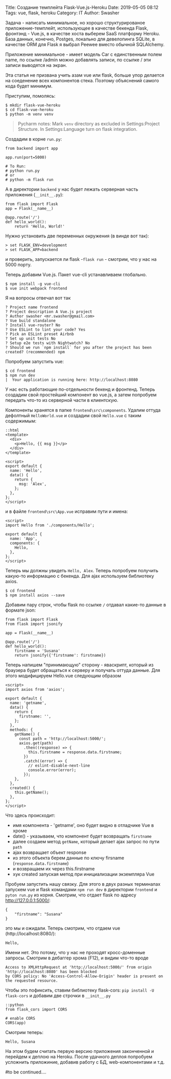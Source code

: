 Title: Создание темплейта Flask-Vue.js-Heroku
Date: 2019-05-05 08:12
Tags: vue, flask, heroku
Category: IT
Author: Swasher

Задача - написать минимальное, но хорошо структурированое приложение-темплейт, использующее в качестве
бекенда Flask, фронтэнд - Vue.js, в качестве хоста выберем SaaS платформу Heroku. База данных, конечно, Postges,
локально для девелопинга SQLite, в качестве ORM для Flask я выбрал Peewee вместо обычной SQLAlchemy.

Приложение минимальное - имеет модель Car с единственным полем name, по ссылке /admin можно добавлять записи, по
ссылке / эти записи выводятся на экран.

Эта статья не призвана учить азам vue или flask, больше упор делается на соеденение всех компонентов стека. 
Поэтому объяснений самого кода будет минимум.

Приступим, помолясь:

    $ mkdir flask-vue-heroku
    $ cd flask-vue-heroku
    $ python -m venv venv
    
> Pycharm notes: Mark `venv` directory as excluded in Settings:Project Structure. In Settings:Language turn on
> flask integration.

Создадим в корне `run.py`:

    from backend import app
    
    app.run(port=5000)
    
    # To Run:
    # python run.py
    # or
    # python -m flask run
    
А в директории `backend` у нас будет лежать серверная часть приложения (`__init__.py`):

    
    from flask import Flask
    app = Flask(__name__)
    
    @app.route('/')
    def hello_world():
        return 'Hello, World!'
        
Нужно установить две переменных окружения (в винде вот так):

    > set FLASK_ENV=development
    > set FLASK_APP=backend
    
и проверить, запускается ли flask -`flask run` - смотрим, что у нас на 5000 порту.

Теперь добавим Vue.js. Пакет vue-cli устанавливаем глобально.

    $ npm install -g vue-cli
    $ vue init webpack frontend
    
Я на вопросы отвечал вот так

    ? Project name frontend
    ? Project description A Vue.js project
    ? Author swasher <mr.swasher@gmail.com>
    ? Vue build standalone
    ? Install vue-router? No
    ? Use ESLint to lint your code? Yes
    ? Pick an ESLint preset Airbnb
    ? Set up unit tests No
    ? Setup e2e tests with Nightwatch? No
    ? Should we run `npm install` for you after the project has been created? (recommended) npm
    
Попробуем запустить vue:

    $ cd frontend
    $ npm run dev
    |  Your application is running here: http://localhost:8080
    
У нас есть работающие по-отдельности бекенд и фронтенд. Теперь создадим свой простейший компонент во vue.js, а затем 
попробуем передать что-то из серверной части в клиентскую.

Компоненты хранятся в папке `frontend\src\components`. Удалим оттуда дефолтный `HelloWorld.vue` и создадим свой `Hello.vue`
с таким содержимым:   

    ::html
    <template>
      <div>
        <p>Hello, {{ msg }}</p>
      </div>
    </template>
    
    <script>
    export default {
      name: 'Hello',
      data() {
        return {
          msg: 'Alex',
        };
      },
    };
    </script>
    
и в файле `frontend\src\App.vue` исправим пути и имена:

    <script>
    import Hello from './components/Hello';
    
    export default {
      name: 'App',
      components: {
        Hello,
      },
    };
    </script>

Теперь мы должны увидеть `Hello, Alex`. Теперь попробуем получить какую-то информацию с бекенда. Для ajax
используем библиотеку axios. 

    $ cd frontend
    $ npm install axios --save  
    
Добавим пару строк, чтобы flask по ссылке `/` отдавал какие-то данные в формате json:

    from flask import Flask
    from flask import jsonify
    
    app = Flask(__name__)
    
    @app.route('/')
    def hello_world():
        firstname = 'Susana'
        return jsonify({'firstname': firstname})

Теперь напишем "принимающую" сторону - яваскрипт, который из браузера будет обращаться к серверу и получать оттуда данные.
Для этого модифицируем Hello.vue следующим образом 

    <script>
    import axios from 'axios';
    
    export default {
      name: 'getname',
      data() {
        return {
          firstname: '',
        };
      },
      methods: {
        getName() {
          const path = 'http://localhost:5000/';
          axios.get(path)
            .then((response) => {
              this.firstname = response.data.firstname;
            })
            .catch((error) => {
              // eslint-disable-next-line
              console.error(error);
            });
        },
      },
      created() {
        this.getName();
      },
    };
    </script>
    
Что здесь происходит:
- имя компонента - 'getname', оно будет видно в отладчике Vue в хроме
- date() - указываем, что компонент будет возвращать `firstname`
- далее создаем метод `getName`, который делает ajax запрос по пути `path`
- ajax возвращает объект response
- из этого объекта берем данные по ключу firsname (`response.data.firstname`)
- и возвращаем их через this.firstname
- хук created запуская метод при инициализации экземпляра Vue

Пробуем запустить нашу связку. Для этого в двух разных терминалах запускем vue и flask командами `npm run dev` в 
директории `frontend` и `pyton run.py` из корня. Смотрим, что отдает flask по адресу http://127.0.0.1:5000/:

    {
        "firstname": "Susana"
    }
    
это мы и ожидали. Теперь смотрим, что отдаем vue (http://localhost:8080/):

    Hello,
    
Имени нет. Это потому, что у нас не проходят кросс-доменные запросы. Смотрим в дебаггер хрома (F12), и видим что-то вроде

    Access to XMLHttpRequest at 'http://localhost:5000/' from origin 'http://localhost:8080' has been blocked 
    by CORS policy: No 'Access-Control-Allow-Origin' header is present on the requested resource.
    
Чтобы это пофиксить, ставим библиотеку flask-cors: `pip install -U flask-cors` и добавим две строчки в `__init__.py`

    ::python
    from flask_cors import CORS
    
    # enable CORS
    CORS(app)

Смотрим теперь:

    Hello, Susana
    
На этом будем считать первую версию приложения законченной и перейдем к деплою на Heroku. После удачного деплоя 
попробуем усложнить приложиние, добавив работу с БД, web-компонентами и т.д.

#to be continued....